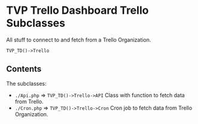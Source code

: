 # TVP Trello Dashboard Trello Subclasses

All stuff to connect to and fetch from a Trello Organization.

`TVP_TD()->Trello`

## Contents

The subclasses:
* `./Api.php` => `TVP_TD()->Trello->API` Class with function to fetch data from Trello.
* `./Cron.php` => `TVP_TD()->Trello->Cron` Cron job to fetch data from Trello Organization.
